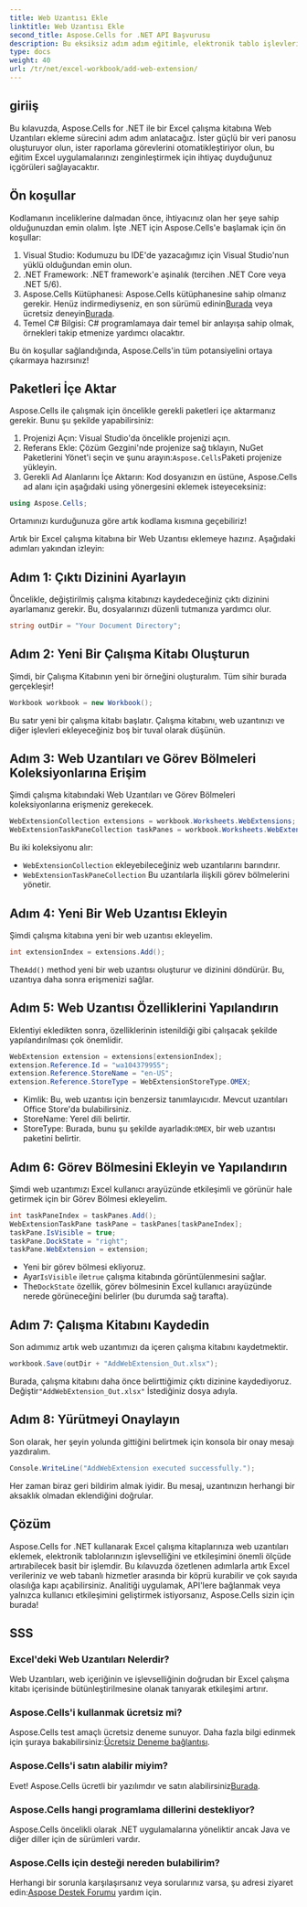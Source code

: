 ```yaml
---
title: Web Uzantısı Ekle
linktitle: Web Uzantısı Ekle
second_title: Aspose.Cells for .NET API Başvurusu
description: Bu eksiksiz adım adım eğitimle, elektronik tablo işlevlerinizi geliştirerek Aspose.Cells for .NET kullanarak Excel dosyalarına web uzantılarının nasıl ekleneceğini öğrenin.
type: docs
weight: 40
url: /tr/net/excel-workbook/add-web-extension/
---
```

## giriiş

Bu kılavuzda, Aspose.Cells for .NET ile bir Excel çalışma kitabına Web Uzantıları ekleme sürecini adım adım anlatacağız. İster güçlü bir veri panosu oluşturuyor olun, ister raporlama görevlerini otomatikleştiriyor olun, bu eğitim Excel uygulamalarınızı zenginleştirmek için ihtiyaç duyduğunuz içgörüleri sağlayacaktır.

## Ön koşullar

Kodlamanın inceliklerine dalmadan önce, ihtiyacınız olan her şeye sahip olduğunuzdan emin olalım. İşte .NET için Aspose.Cells'e başlamak için ön koşullar:

1. Visual Studio: Kodumuzu bu IDE'de yazacağımız için Visual Studio'nun yüklü olduğundan emin olun.
2. .NET Framework: .NET framework'e aşinalık (tercihen .NET Core veya .NET 5/6).
3.  Aspose.Cells Kütüphanesi: Aspose.Cells kütüphanesine sahip olmanız gerekir. Henüz indirmediyseniz, en son sürümü edinin[Burada](https://releases.aspose.com/cells/net/) veya ücretsiz deneyin[Burada](https://releases.aspose.com/).
4. Temel C# Bilgisi: C# programlamaya dair temel bir anlayışa sahip olmak, örnekleri takip etmenize yardımcı olacaktır.

Bu ön koşullar sağlandığında, Aspose.Cells'in tüm potansiyelini ortaya çıkarmaya hazırsınız!

## Paketleri İçe Aktar

Aspose.Cells ile çalışmak için öncelikle gerekli paketleri içe aktarmanız gerekir. Bunu şu şekilde yapabilirsiniz:

1. Projenizi Açın: Visual Studio'da öncelikle projenizi açın.
2. Referans Ekle: Çözüm Gezgini'nde projenize sağ tıklayın, NuGet Paketlerini Yönet'i seçin ve şunu arayın:`Aspose.Cells`Paketi projenize yükleyin.
3. Gerekli Ad Alanlarını İçe Aktarın: Kod dosyanızın en üstüne, Aspose.Cells ad alanı için aşağıdaki using yönergesini eklemek isteyeceksiniz:

```csharp
using Aspose.Cells;
```

Ortamınızı kurduğunuza göre artık kodlama kısmına geçebiliriz!

Artık bir Excel çalışma kitabına bir Web Uzantısı eklemeye hazırız. Aşağıdaki adımları yakından izleyin:

## Adım 1: Çıktı Dizinini Ayarlayın

Öncelikle, değiştirilmiş çalışma kitabınızı kaydedeceğiniz çıktı dizinini ayarlamanız gerekir. Bu, dosyalarınızı düzenli tutmanıza yardımcı olur.

```csharp
string outDir = "Your Document Directory";
```
## Adım 2: Yeni Bir Çalışma Kitabı Oluşturun

Şimdi, bir Çalışma Kitabının yeni bir örneğini oluşturalım. Tüm sihir burada gerçekleşir!

```csharp
Workbook workbook = new Workbook();
```
Bu satır yeni bir çalışma kitabı başlatır. Çalışma kitabını, web uzantınızı ve diğer işlevleri ekleyeceğiniz boş bir tuval olarak düşünün.

## Adım 3: Web Uzantıları ve Görev Bölmeleri Koleksiyonlarına Erişim

Şimdi çalışma kitabındaki Web Uzantıları ve Görev Bölmeleri koleksiyonlarına erişmeniz gerekecek.

```csharp
WebExtensionCollection extensions = workbook.Worksheets.WebExtensions;
WebExtensionTaskPaneCollection taskPanes = workbook.Worksheets.WebExtensionTaskPanes;
```
Bu iki koleksiyonu alır:
- `WebExtensionCollection` ekleyebileceğiniz web uzantılarını barındırır.
- `WebExtensionTaskPaneCollection` Bu uzantılarla ilişkili görev bölmelerini yönetir.

## Adım 4: Yeni Bir Web Uzantısı Ekleyin

Şimdi çalışma kitabına yeni bir web uzantısı ekleyelim.

```csharp
int extensionIndex = extensions.Add();
```
 The`Add()` method yeni bir web uzantısı oluşturur ve dizinini döndürür. Bu, uzantıya daha sonra erişmenizi sağlar.

## Adım 5: Web Uzantısı Özelliklerini Yapılandırın

Eklentiyi ekledikten sonra, özelliklerinin istenildiği gibi çalışacak şekilde yapılandırılması çok önemlidir.

```csharp
WebExtension extension = extensions[extensionIndex];
extension.Reference.Id = "wa104379955";
extension.Reference.StoreName = "en-US";
extension.Reference.StoreType = WebExtensionStoreType.OMEX;
```

- Kimlik: Bu, web uzantısı için benzersiz tanımlayıcıdır. Mevcut uzantıları Office Store'da bulabilirsiniz.
- StoreName: Yerel dili belirtir.
-  StoreType: Burada, bunu şu şekilde ayarladık:`OMEX`, bir web uzantısı paketini belirtir.

## Adım 6: Görev Bölmesini Ekleyin ve Yapılandırın

Şimdi web uzantımızı Excel kullanıcı arayüzünde etkileşimli ve görünür hale getirmek için bir Görev Bölmesi ekleyelim.

```csharp
int taskPaneIndex = taskPanes.Add();
WebExtensionTaskPane taskPane = taskPanes[taskPaneIndex];
taskPane.IsVisible = true;
taskPane.DockState = "right";
taskPane.WebExtension = extension;
```

- Yeni bir görev bölmesi ekliyoruz.
-  Ayar`IsVisible` ile`true` çalışma kitabında görüntülenmesini sağlar.
-  The`DockState` özellik, görev bölmesinin Excel kullanıcı arayüzünde nerede görüneceğini belirler (bu durumda sağ tarafta).

## Adım 7: Çalışma Kitabını Kaydedin

Son adımımız artık web uzantımızı da içeren çalışma kitabını kaydetmektir.

```csharp
workbook.Save(outDir + "AddWebExtension_Out.xlsx");
```
 Burada, çalışma kitabını daha önce belirttiğimiz çıktı dizinine kaydediyoruz. Değiştir`"AddWebExtension_Out.xlsx"` İstediğiniz dosya adıyla.

## Adım 8: Yürütmeyi Onaylayın

Son olarak, her şeyin yolunda gittiğini belirtmek için konsola bir onay mesajı yazdıralım.

```csharp
Console.WriteLine("AddWebExtension executed successfully.");
```
Her zaman biraz geri bildirim almak iyidir. Bu mesaj, uzantınızın herhangi bir aksaklık olmadan eklendiğini doğrular.

## Çözüm

Aspose.Cells for .NET kullanarak Excel çalışma kitaplarınıza web uzantıları eklemek, elektronik tablolarınızın işlevselliğini ve etkileşimini önemli ölçüde artırabilecek basit bir işlemdir. Bu kılavuzda özetlenen adımlarla artık Excel verileriniz ve web tabanlı hizmetler arasında bir köprü kurabilir ve çok sayıda olasılığa kapı açabilirsiniz. Analitiği uygulamak, API'lere bağlanmak veya yalnızca kullanıcı etkileşimini geliştirmek istiyorsanız, Aspose.Cells sizin için burada!

## SSS

### Excel'deki Web Uzantıları Nelerdir?
Web Uzantıları, web içeriğinin ve işlevselliğinin doğrudan bir Excel çalışma kitabı içerisinde bütünleştirilmesine olanak tanıyarak etkileşimi artırır.

### Aspose.Cells'i kullanmak ücretsiz mi?
 Aspose.Cells test amaçlı ücretsiz deneme sunuyor. Daha fazla bilgi edinmek için şuraya bakabilirsiniz:[Ücretsiz Deneme bağlantısı](https://releases.aspose.com/).

### Aspose.Cells'i satın alabilir miyim?
 Evet! Aspose.Cells ücretli bir yazılımdır ve satın alabilirsiniz[Burada](https://purchase.aspose.com/buy).

### Aspose.Cells hangi programlama dillerini destekliyor?
Aspose.Cells öncelikli olarak .NET uygulamalarına yöneliktir ancak Java ve diğer diller için de sürümleri vardır.

### Aspose.Cells için desteği nereden bulabilirim?
Herhangi bir sorunla karşılaşırsanız veya sorularınız varsa, şu adresi ziyaret edin:[Aspose Destek Forumu](https://forum.aspose.com/c/cells/9) yardım için.